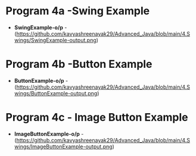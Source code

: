 # Program 4a -Swing Example
- **SwingExample-o/p** -(https://github.com/kavyashreenayak29/Advanced_Java/blob/main/4.Swings/SwingExample-output.png)
# Program 4b -Button Example
- **ButtonExample-o/p** -(https://github.com/kavyashreenayak29/Advanced_Java/blob/main/4.Swings/ButtonExample-output.png)
# Program 4c - Image Button Example
- **ImageButtonExample-o/p** -(https://github.com/kavyashreenayak29/Advanced_Java/blob/main/4.Swings/ImageButtonExample-output.png)

